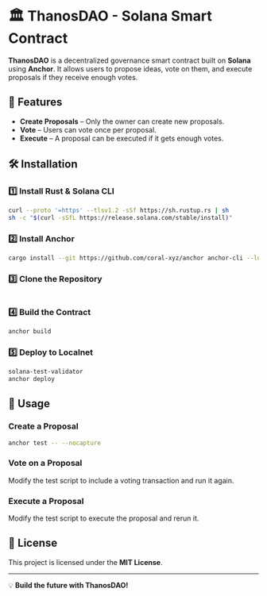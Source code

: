 # 🏛 ThanosDAO - Solana Smart Contract

**ThanosDAO** is a decentralized governance smart contract built on **Solana** using **Anchor**. It allows users to propose ideas, vote on them, and execute proposals if they receive enough votes.

## 🚀 Features
- **Create Proposals** – Only the owner can create new proposals.
- **Vote** – Users can vote once per proposal.
- **Execute** – A proposal can be executed if it gets enough votes.

## 🛠 Installation
 
### 1️⃣ Install Rust & Solana CLI
```sh 
curl --proto '=https' --tlsv1.2 -sSf https://sh.rustup.rs | sh
sh -c "$(curl -sSfL https://release.solana.com/stable/install)"
```
 
### 2️⃣ Install Anchor 
```sh 
cargo install --git https://github.com/coral-xyz/anchor anchor-cli --locked
```

### 3️⃣ Clone the Repository
```sh 

```

### 4️⃣ Build the Contract
```sh
anchor build
```

### 5️⃣ Deploy to Localnet
```sh
solana-test-validator
anchor deploy
```

## 📜 Usage

### Create a Proposal
```sh
anchor test -- --nocapture
```

### Vote on a Proposal
Modify the test script to include a voting transaction and run it again.

### Execute a Proposal
Modify the test script to execute the proposal and rerun it.

## 📜 License
This project is licensed under the **MIT License**.

---
💡 **Build the future with ThanosDAO!**
